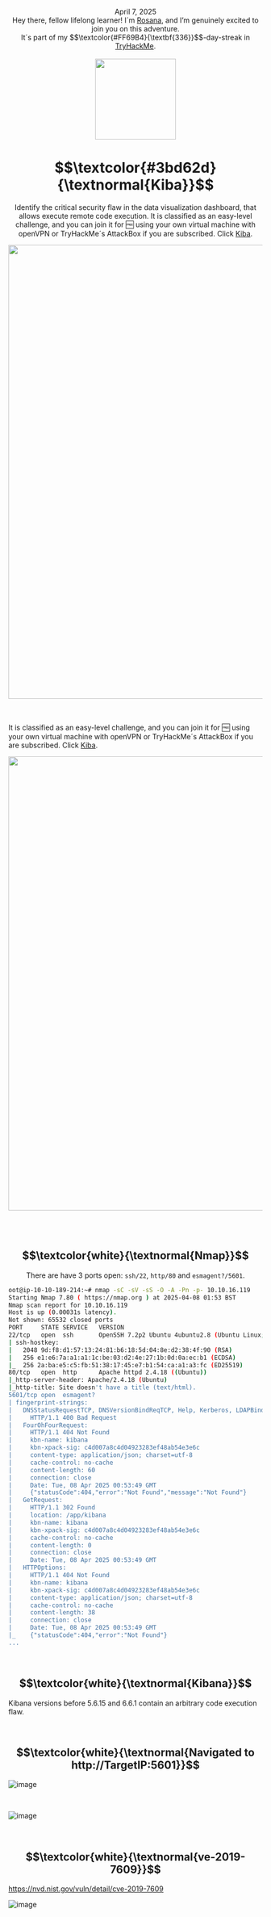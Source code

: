 <p align="center"><p align="center">April 7, 2025<br>
Hey there, fellow lifelong learner! I´m <a href="https://www.linkedin.com/in/rosanafssantos/">Rosana</a>, and I’m genuinely excited to join you on this adventure.<br>
It´s part of my $$\textcolor{#FF69B4}{\textbf{336}}$$-day-streak in  <a href="https://tryhackme.com">TryHackMe</a>.<br><br>
  <img width="160px" src="https://github.com/user-attachments/assets/2618b170-66fb-4cd0-8989-4baf6071e985"></p>

<h1 align="center"> $$\textcolor{#3bd62d}{\textnormal{Kiba}}$$</h1>


<p align="center">Identify the critical security flaw in the data visualization dashboard, that allows execute remote code execution. It is classified as an easy-level challenge, and you can join it for 🆓 using your own virtual machine with openVPN or TryHackMe´s AttackBox if you are subscribed. Click <a href="https://tryhackme.com/room/kiba">Kiba</a>.</p>

<p align="center"> <img width="900px" src=""> </p>

<br>
<br> It is classified as an easy-level challenge, and you can join it for 🆓 using your own virtual machine with openVPN or TryHackMe´s AttackBox if you are subscribed. Click <a href="https://tryhackme.com/room/kiba">Kiba</a>.</p>

<p align="center"> <img width="900px" src=""> </p>

<br>
<br>

<h2 align="center">$$\textcolor{white}{\textnormal{Nmap}}$$</h2>


<p align="center">There are have 3 ports open: <code>ssh/22</code>, <code>http/80</code> and <code>esmagent?/5601</code>. </p>

```bash
oot@ip-10-10-189-214:~# nmap -sC -sV -sS -O -A -Pn -p- 10.10.16.119
Starting Nmap 7.80 ( https://nmap.org ) at 2025-04-08 01:53 BST
Nmap scan report for 10.10.16.119
Host is up (0.00031s latency).
Not shown: 65532 closed ports
PORT     STATE SERVICE   VERSION
22/tcp   open  ssh       OpenSSH 7.2p2 Ubuntu 4ubuntu2.8 (Ubuntu Linux; protocol 2.0)
| ssh-hostkey: 
|   2048 9d:f8:d1:57:13:24:81:b6:18:5d:04:8e:d2:38:4f:90 (RSA)
|   256 e1:e6:7a:a1:a1:1c:be:03:d2:4e:27:1b:0d:0a:ec:b1 (ECDSA)
|_  256 2a:ba:e5:c5:fb:51:38:17:45:e7:b1:54:ca:a1:a3:fc (ED25519)
80/tcp   open  http      Apache httpd 2.4.18 ((Ubuntu))
|_http-server-header: Apache/2.4.18 (Ubuntu)
|_http-title: Site doesn't have a title (text/html).
5601/tcp open  esmagent?
| fingerprint-strings: 
|   DNSStatusRequestTCP, DNSVersionBindReqTCP, Help, Kerberos, LDAPBindReq, LDAPSearchReq, LPDString, RPCCheck, RTSPRequest, SIPOptions, SMBProgNeg, SSLSessionReq, TLSSessionReq, TerminalServerCookie, X11Probe: 
|     HTTP/1.1 400 Bad Request
|   FourOhFourRequest: 
|     HTTP/1.1 404 Not Found
|     kbn-name: kibana
|     kbn-xpack-sig: c4d007a8c4d04923283ef48ab54e3e6c
|     content-type: application/json; charset=utf-8
|     cache-control: no-cache
|     content-length: 60
|     connection: close
|     Date: Tue, 08 Apr 2025 00:53:49 GMT
|     {"statusCode":404,"error":"Not Found","message":"Not Found"}
|   GetRequest: 
|     HTTP/1.1 302 Found
|     location: /app/kibana
|     kbn-name: kibana
|     kbn-xpack-sig: c4d007a8c4d04923283ef48ab54e3e6c
|     cache-control: no-cache
|     content-length: 0
|     connection: close
|     Date: Tue, 08 Apr 2025 00:53:49 GMT
|   HTTPOptions: 
|     HTTP/1.1 404 Not Found
|     kbn-name: kibana
|     kbn-xpack-sig: c4d007a8c4d04923283ef48ab54e3e6c
|     content-type: application/json; charset=utf-8
|     cache-control: no-cache
|     content-length: 38
|     connection: close
|     Date: Tue, 08 Apr 2025 00:53:49 GMT
|_    {"statusCode":404,"error":"Not Found"}
...
```

<br>

<h2 align="center">$$\textcolor{white}{\textnormal{Kibana}}$$</h2>
<p>Kibana versions before 5.6.15 and 6.6.1 contain an arbitrary code execution flaw.</p>




<br>

<h2 align="center">$$\textcolor{white}{\textnormal{Navigated to http://TargetIP:5601}}$$</h2>

![image](https://github.com/user-attachments/assets/db494326-46c0-418c-81ca-4aaaf48f54f7)

<br>

![image](https://github.com/user-attachments/assets/4bdaf403-5030-4c5e-adb1-66183ce154ac)

<br>


<h2 align="center">$$\textcolor{white}{\textnormal{ve-2019-7609}}$$</h2>

https://nvd.nist.gov/vuln/detail/cve-2019-7609

![image](https://github.com/user-attachments/assets/0b3b8237-3715-4e9f-bf03-f73056bba5dd)





